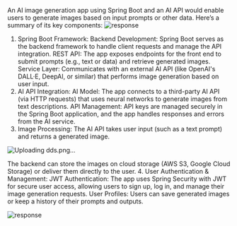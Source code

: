 
An AI image generation app using Spring Boot and an AI API would enable users to generate images based on input prompts or other data. Here’s a summary of its key components:
![response](https://github.com/user-attachments/assets/0b3e50b5-6dea-43fb-94fd-ad14c41d26fd)

1. Spring Boot Framework:
Backend Development: Spring Boot serves as the backend framework to handle client requests and manage the API integration.
REST API: The app exposes endpoints for the front end to submit prompts (e.g., text or data) and retrieve generated images.
Service Layer: Communicates with an external AI API (like OpenAI's DALL·E, DeepAI, or similar) that performs image generation based on user input.
2. AI API Integration:
AI Model: The app connects to a third-party AI API (via HTTP requests) that uses neural networks to generate images from text descriptions.
API Management: API keys are managed securely in the Spring Boot application, and the app handles responses and errors from the AI service.
3. Image Processing:
The AI API takes user input (such as a text prompt) and returns a generated image.

![Uploading dds.png…]()

The backend can store the images on cloud storage (AWS S3, Google Cloud Storage) or deliver them directly to the user.
4. User Authentication & Management:
JWT Authentication: The app uses Spring Security with JWT for secure user access, allowing users to sign up, log in, and manage their image generation requests.
User Profiles: Users can save generated images or keep a history of their prompts and outputs.


![response](https://github.com/user-attachments/assets/f8307064-df33-4a20-bb47-2fb930839cf7)
